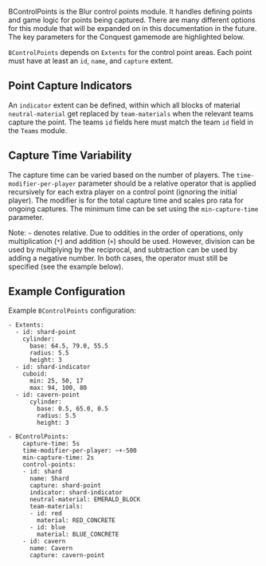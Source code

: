 BControlPoints is the Blur control points module. It handles defining points and game logic for points being captured. There are many different options for this module that will be expanded on in this documentation in the future. The key parameters for the Conquest gamemode are highlighted below.

`BControlPoints` depends on `Extents` for the control point areas. Each point must have at least an `id`, `name`, and `capture` extent.

## Point Capture Indicators
An `indicator` extent can be defined, within which all blocks of material `neutral-material` get replaced by `team-materials` when the relevant teams capture the point. The teams `id` fields here must match the team `id` field in the `Teams` module.

## Capture Time Variability
The capture time can be varied based on the number of players. The `time-modifier-per-player` parameter should be a relative operator that is applied recursively for each extra player on a control point (ignoring the initial player). The modifier is for the total capture time and scales pro rata for ongoing captures. The minimum time can be set using the `min-capture-time` parameter.

Note: `~` denotes relative. Due to oddities in the order of operations, only multiplication (`*`) and addition (`+`) should be used. However, division can be used by multiplying by the reciprocal, and subtraction can be used by adding a negative number. In both cases, the operator must still be specified (see the example below).

## Example Configuration
Example `BControlPoints` configuration:

```
- Extents:
  - id: shard-point
    cylinder:
      base: 64.5, 79.0, 55.5
      radius: 5.5
      height: 3
  - id: shard-indicator
    cuboid:
      min: 25, 50, 17
      max: 94, 100, 80
  - id: cavern-point
      cylinder:
        base: 0.5, 65.0, 0.5
        radius: 5.5
        height: 3

- BControlPoints:
    capture-time: 5s
    time-modifier-per-player: ~+-500
    min-capture-time: 2s
    control-points:
    - id: shard
      name: Shard
      capture: shard-point
      indicator: shard-indicator
      neutral-material: EMERALD_BLOCK
      team-materials:
      - id: red
        material: RED_CONCRETE
      - id: blue
        material: BLUE_CONCRETE
    - id: cavern
      name: Cavern
      capture: cavern-point
```
